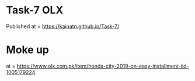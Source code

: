 # Task-7 OLX
Published at = https://kainatn.github.io/Task-7/
# Moke up 
at = https://www.olx.com.pk/item/honda-city-2019-on-easy-installment-iid-1005179224
